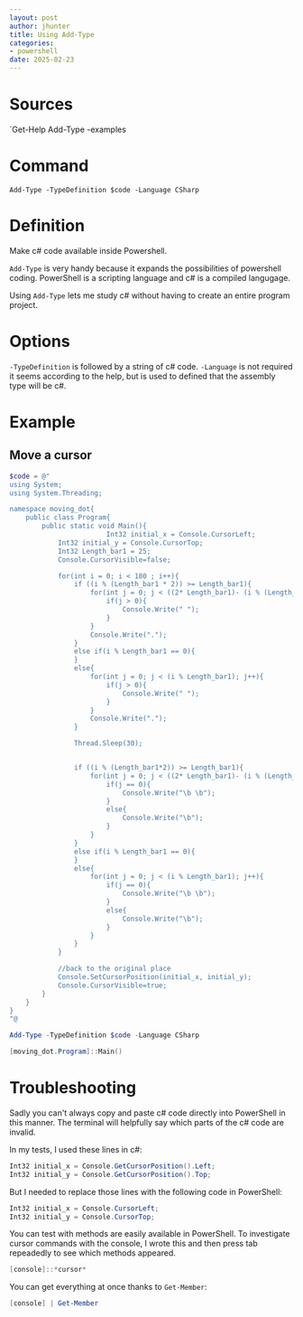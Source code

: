 ```yaml
---
layout: post
author: jhunter
title: Using Add-Type
categories:
- powershell
date: 2025-02-23
---
```


# Sources
`Get-Help Add-Type -examples

# Command
`Add-Type -TypeDefinition $code -Language CSharp`

# Definition
Make c# code available inside Powershell.

`Add-Type` is very handy because it expands the possibilities of powershell coding. PowerShell is a scripting language and c# is a compiled langugage.

Using `Add-Type` lets me study c# without having to create an entire program project.

# Options
`-TypeDefinition` is followed by a string of c# code. 
`-Language` is not required it seems according to the help, but is used to defined that the assembly type will be c#.

# Example

## Move a cursor
```powershell
$code = @"
using System;
using System.Threading;

namespace moving_dot{
	public class Program{
		public static void Main(){
                        Int32 initial_x = Console.CursorLeft;
			Int32 initial_y = Console.CursorTop;			
			Int32 Length_bar1 = 25;
			Console.CursorVisible=false;

			for(int i = 0; i < 180 ; i++){
				if ((i % (Length_bar1 * 2)) >= Length_bar1){
					for(int j = 0; j < ((2* Length_bar1)- (i % (Length_bar1 *2))); j++){
						if(j > 0){
							Console.Write(" ");
						}
					}
					Console.Write(".");
				}
				else if(i % Length_bar1 == 0){
				}
				else{
					for(int j = 0; j < (i % Length_bar1); j++){
						if(j > 0){
							Console.Write(" ");
						}
					}
					Console.Write(".");
				}

				Thread.Sleep(30);


				if ((i % (Length_bar1*2)) >= Length_bar1){
					for(int j = 0; j < ((2* Length_bar1)- (i % (Length_bar1 *2))); j++){
						if(j == 0){
							Console.Write("\b \b");
						}
						else{
							Console.Write("\b");
						}
					}
				}
				else if(i % Length_bar1 == 0){
				}
				else{
					for(int j = 0; j < (i % Length_bar1); j++){
						if(j == 0){
							Console.Write("\b \b");
						}
						else{
							Console.Write("\b");
						}		
					}
				}
			}

			//back to the original place
			Console.SetCursorPosition(initial_x, initial_y);
			Console.CursorVisible=true;
		}
	}
}
"@

Add-Type -TypeDefinition $code -Language CSharp

[moving_dot.Program]::Main()
```

# Troubleshooting
Sadly you can't always copy and paste c# code directly into PowerShell in this manner. The terminal will helpfully say which parts of the c# code are invalid.

In my tests, I used these lines in c#:

```c#
Int32 initial_x = Console.GetCursorPosition().Left;
Int32 initial_y = Console.GetCursorPosition().Top;
```

But I needed to replace those lines with the following code in PowerShell:
```powershell
Int32 initial_x = Console.CursorLeft;
Int32 initial_y = Console.CursorTop;
```

You can test with methods are easily available in PowerShell. To investigate cursor commands with the console, I wrote this and then press tab repeadedly to see which methods appeared.
```powershell
[console]::*cursor*
```

You can get everything at once thanks to `Get-Member`:
```powershell
[console] | Get-Member
```
